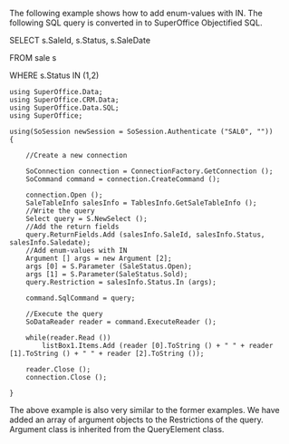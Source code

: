 <properties date="2016-05-11"
SortOrder="15"
/>

 

The following example shows how to add enum-values with IN. The following SQL query is converted in to SuperOffice Objectified SQL.

SELECT s.SaleId, s.Status, s.SaleDate

FROM sale s

WHERE s.Status IN (1,2)

 

```
using SuperOffice.Data;
using SuperOffice.CRM.Data;
using SuperOffice.Data.SQL;
using SuperOffice;
 
using(SoSession newSession = SoSession.Authenticate ("SAL0", ""))
{
                       
    //Create a new connection
            
    SoConnection connection = ConnectionFactory.GetConnection ();
    SoCommand command = connection.CreateCommand ();
 
    connection.Open ();
    SaleTableInfo salesInfo = TablesInfo.GetSaleTableInfo ();
    //Write the query
    Select query = S.NewSelect ();
    //Add the return fields
    query.ReturnFields.Add (salesInfo.SaleId, salesInfo.Status,
salesInfo.Saledate);
    //Add enum-values with IN
    Argument [] args = new Argument [2];
    args [0] = S.Parameter (SaleStatus.Open);
    args [1] = S.Parameter(SaleStatus.Sold);
    query.Restriction = salesInfo.Status.In (args);
 
    command.SqlCommand = query;
 
    //Execute the query
    SoDataReader reader = command.ExecuteReader ();
     
    while(reader.Read ())
        listBox1.Items.Add (reader [0].ToString () + " " + reader
[1].ToString () + " " + reader [2].ToString ());
 
    reader.Close ();                  
    connection.Close ();
 
}
```

 

The above example is also very similar to the former examples. We have added an array of argument objects to the Restrictions of the query. Argument class is inherited from the QueryElement class.

 
